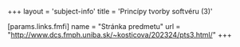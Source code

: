+++
layout = 'subject-info'
title = 'Princípy tvorby softvéru (3)'

[params.links.fmfi]
name = "Stránka predmetu"
url = "http://www.dcs.fmph.uniba.sk/~kosticova/202324/pts3.html/"
+++
